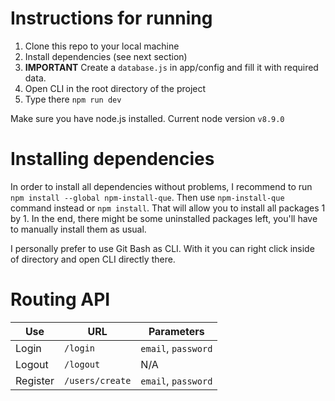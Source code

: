 # Instructions for running
1. Clone this repo to your local machine
1. Install dependencies (see next section)
1. **IMPORTANT** Create a `database.js` in app/config and fill it with required data.
1. Open CLI in the root directory of the project
1. Type there `npm run dev`

Make sure you have node.js installed. Current node version `v8.9.0`

# Installing dependencies
In order to install all dependencies without problems, I recommend to run `npm install --global npm-install-que`. 
Then use `npm-install-que` command instead or `npm install`. That will allow you to install all packages 1 by 1. 
In the end, there might be some uninstalled packages left, you'll have to manually install them as usual.

I personally prefer to use Git Bash as CLI. With it you can right click inside of directory and open CLI directly there.

# Routing API

Use | URL | Parameters
--- | --- | ---
Login | `/login` | `email`, `password`
Logout | `/logout` | N/A
Register | `/users/create` | `email`, `password`